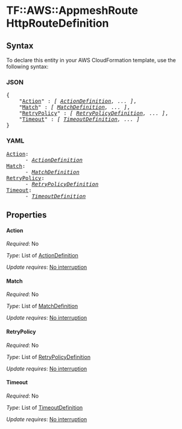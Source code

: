 # TF::AWS::AppmeshRoute HttpRouteDefinition

## Syntax

To declare this entity in your AWS CloudFormation template, use the following syntax:

### JSON

<pre>
{
    "<a href="#action" title="Action">Action</a>" : <i>[ <a href="actiondefinition.md">ActionDefinition</a>, ... ]</i>,
    "<a href="#match" title="Match">Match</a>" : <i>[ <a href="matchdefinition.md">MatchDefinition</a>, ... ]</i>,
    "<a href="#retrypolicy" title="RetryPolicy">RetryPolicy</a>" : <i>[ <a href="retrypolicydefinition.md">RetryPolicyDefinition</a>, ... ]</i>,
    "<a href="#timeout" title="Timeout">Timeout</a>" : <i>[ <a href="timeoutdefinition.md">TimeoutDefinition</a>, ... ]</i>
}
</pre>

### YAML

<pre>
<a href="#action" title="Action">Action</a>: <i>
      - <a href="actiondefinition.md">ActionDefinition</a></i>
<a href="#match" title="Match">Match</a>: <i>
      - <a href="matchdefinition.md">MatchDefinition</a></i>
<a href="#retrypolicy" title="RetryPolicy">RetryPolicy</a>: <i>
      - <a href="retrypolicydefinition.md">RetryPolicyDefinition</a></i>
<a href="#timeout" title="Timeout">Timeout</a>: <i>
      - <a href="timeoutdefinition.md">TimeoutDefinition</a></i>
</pre>

## Properties

#### Action

_Required_: No

_Type_: List of <a href="actiondefinition.md">ActionDefinition</a>

_Update requires_: [No interruption](https://docs.aws.amazon.com/AWSCloudFormation/latest/UserGuide/using-cfn-updating-stacks-update-behaviors.html#update-no-interrupt)

#### Match

_Required_: No

_Type_: List of <a href="matchdefinition.md">MatchDefinition</a>

_Update requires_: [No interruption](https://docs.aws.amazon.com/AWSCloudFormation/latest/UserGuide/using-cfn-updating-stacks-update-behaviors.html#update-no-interrupt)

#### RetryPolicy

_Required_: No

_Type_: List of <a href="retrypolicydefinition.md">RetryPolicyDefinition</a>

_Update requires_: [No interruption](https://docs.aws.amazon.com/AWSCloudFormation/latest/UserGuide/using-cfn-updating-stacks-update-behaviors.html#update-no-interrupt)

#### Timeout

_Required_: No

_Type_: List of <a href="timeoutdefinition.md">TimeoutDefinition</a>

_Update requires_: [No interruption](https://docs.aws.amazon.com/AWSCloudFormation/latest/UserGuide/using-cfn-updating-stacks-update-behaviors.html#update-no-interrupt)

